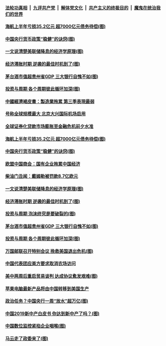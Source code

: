 ####  [法轮功真相](../../../../basic/blob/master/README.md?t=09251826) &nbsp;|&nbsp; [九评共产党](../../../../9ping.md/blob/master/README.md?t=09251826) &nbsp;|&nbsp; [解体党文化](../../../../jtdwh.md/blob/master/README.md?t=09251826)  &nbsp;|&nbsp; [共产主义的终极目的](../../../../gczydzjmd.md/blob/master/README.md?t=09251826) &nbsp;|&nbsp; [魔鬼在统治我们的世界](../../../../mgztzwmdsj.md/blob/master/README.md?t=09251826) 

#### [海航上半年亏损35.2亿元 超7000亿元债务待偿(图)](../pages/p5/908465.md?t=09251826) 

#### [中国央行货币政策“稳健”的诀窍(图)](../pages/p5/908463.md?t=09251826) 

#### [一文说清楚美联储降息的经济学原理(图)](../pages/p5/908406.md?t=09251826) 

#### [经济滞胀时期 逆袭的最佳时机到了(图)](../pages/p5/908404.md?t=09251826) 

#### [茅台酒市值超贵州省GDP 三大银行自愧不如(图)](../pages/p5/908394.md?t=09251826) 

#### [投资与周期 各个周期彼此循环加深(图)](../pages/p5/908379.md?t=09251826) 

#### [中國經濟褐皮書：製造業拖累 第三季表現最弱](../pages/p5/908480.md?t=09251826) 

#### [号称全球规模最大 北京大兴国际机场启用](../pages/p5/908477.md?t=09251826) 

#### [全球证券化贷款市场膨胀至金融危机前夕水准](../pages/p5/908467.md?t=09251826) 

#### [海航上半年亏损35.2亿元 超7000亿元债务待偿(图)](../pages/p5/908465.md?t=09251826) 

#### [中国央行货币政策“稳健”的诀窍(图)](../pages/p5/908463.md?t=09251826) 

#### [欧盟中国商会：国有企业拖累中国经济](../pages/p5/908461.md?t=09251826) 

#### [柴油门丑闻：戴姆勒被罚款8.7亿欧元](../pages/p5/908436.md?t=09251826) 

#### [一文说清楚美联储降息的经济学原理(图)](../pages/p5/908406.md?t=09251826) 

#### [经济滞胀时期 逆袭的最佳时机到了(图)](../pages/p5/908404.md?t=09251826) 

#### [投资与周期 泡沫终究是要破裂的(图)](../pages/p5/908380.md?t=09251826) 

#### [茅台酒市值超贵州省GDP 三大银行自愧不如(图)](../pages/p5/908394.md?t=09251826) 

#### [投资与周期 各个周期彼此循环加深(图)](../pages/p5/908379.md?t=09251826) 

#### [万国邮联召开特别会议 挽救美国退出危机(图)](../pages/p5/908367.md?t=09251826) 

#### [中国代表团应美方要求取消农场访问](../pages/p5/908366.md?t=09251826) 

#### [美中两周后重启贸易谈判 达成协议愈发艰难(图)](../pages/p5/908365.md?t=09251826) 

#### [苹果电脑最新产品将由中国转移到美国生产](../pages/p5/908362.md?t=09251826) 

#### [政治任务？中国央行一周“放水”超万亿(图)](../pages/p5/908286.md?t=09251826) 

#### [中国2019新中产白皮书 你达到新中产了吗？(图)](../pages/p5/908288.md?t=09251826) 

#### [中国数位监控紧掐企业咽喉(图)](../pages/p5/908309.md?t=09251826) 

#### [马云走了政委来了(图)](../pages/p5/908306.md?t=09251826) 

